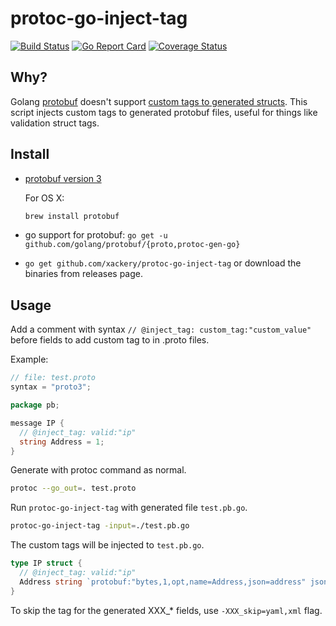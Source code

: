 # protoc-go-inject-tag

[![Build Status](https://travis-ci.org/xackery/protoc-go-inject-tag.svg?branch=master)](https://travis-ci.org/xackery/protoc-go-inject-tag)
[![Go Report Card](https://goreportcard.com/badge/github.com/xackery/protoc-go-inject-tag)](https://goreportcard.com/report/github.com/xackery/protoc-go-inject-tag)
[![Coverage Status](https://coveralls.io/repos/github/xackery/protoc-go-inject-tag/badge.svg)](https://coveralls.io/github/xackery/protoc-go-inject-tag)

## Why?

Golang [protobuf](https://github.com/golang/protobuf) doesn't support
[custom tags to generated structs](https://github.com/golang/protobuf/issues/52). This
script injects custom tags to generated protobuf files, useful for
things like validation struct tags.

## Install

* [protobuf version 3](https://github.com/google/protobuf)

  For OS X:

  ```bash
  brew install protobuf
  ```

* go support for protobuf: `go get -u github.com/golang/protobuf/{proto,protoc-gen-go}`

* `go get github.com/xackery/protoc-go-inject-tag` or download the
  binaries from releases page.

## Usage

Add a comment with syntax `// @inject_tag: custom_tag:"custom_value"`
before fields to add custom tag to in .proto files.

Example:

```go
// file: test.proto
syntax = "proto3";

package pb;

message IP {
  // @inject_tag: valid:"ip"
  string Address = 1;
}
```

Generate with protoc command as normal.

```bash
protoc --go_out=. test.proto
```

Run `protoc-go-inject-tag` with generated file `test.pb.go`.

```bash
protoc-go-inject-tag -input=./test.pb.go
```

The custom tags will be injected to `test.pb.go`.

```go
type IP struct {
  // @inject_tag: valid:"ip"
  Address string `protobuf:"bytes,1,opt,name=Address,json=address" json:"Address,omitempty" valid:"ip"`
}
```

To skip the tag for the generated XXX_* fields, use
`-XXX_skip=yaml,xml` flag.
